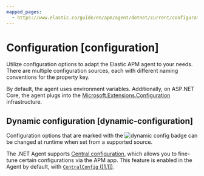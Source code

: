 ```yaml
---
mapped_pages:
  - https://www.elastic.co/guide/en/apm/agent/dotnet/current/configuration.html
---
```


# Configuration [configuration]

Utilize configuration options to adapt the Elastic APM agent to your needs. There are multiple configuration sources, each with different naming conventions for the property key.

By default, the agent uses environment variables. Additionally, on ASP.NET Core, the agent plugs into the [Microsoft.Extensions.Configuration](https://learn.microsoft.com/aspnet/core/fundamentals/configuration) infrastructure.


## Dynamic configuration [dynamic-configuration]

Configuration options that are marked with the ![dynamic config](/reference/images/dynamic-config.svg "") badge can be changed at runtime when set from a supported source.

The .NET Agent supports [Central configuration](docs-content://solutions/observability/apps/apm-agent-central-configuration.md), which allows you to fine-tune certain configurations via the APM app. This feature is enabled in the Agent by default, with [`CentralConfig` ([1.1])](/reference/config-core.md#config-central-config).











